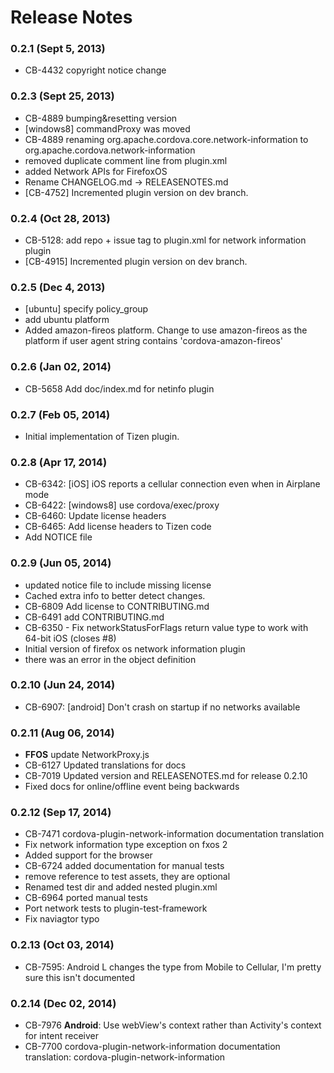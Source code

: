 <!--
#
# Licensed to the Apache Software Foundation (ASF) under one
# or more contributor license agreements.  See the NOTICE file
# distributed with this work for additional information
# regarding copyright ownership.  The ASF licenses this file
# to you under the Apache License, Version 2.0 (the
# "License"); you may not use this file except in compliance
# with the License.  You may obtain a copy of the License at
# 
# http://www.apache.org/licenses/LICENSE-2.0
# 
# Unless required by applicable law or agreed to in writing,
# software distributed under the License is distributed on an
# "AS IS" BASIS, WITHOUT WARRANTIES OR CONDITIONS OF ANY
#  KIND, either express or implied.  See the License for the
# specific language governing permissions and limitations
# under the License.
#
-->
# Release Notes

### 0.2.1 (Sept 5, 2013)
* CB-4432 copyright notice change

### 0.2.3 (Sept 25, 2013)
* CB-4889 bumping&resetting version
* [windows8] commandProxy was moved
* CB-4889 renaming org.apache.cordova.core.network-information to org.apache.cordova.network-information
* removed duplicate comment line from plugin.xml
* added Network APIs for FirefoxOS
* Rename CHANGELOG.md -> RELEASENOTES.md
* [CB-4752] Incremented plugin version on dev branch.

### 0.2.4 (Oct 28, 2013)
* CB-5128: add repo + issue tag to plugin.xml for network information plugin
* [CB-4915] Incremented plugin version on dev branch.

### 0.2.5 (Dec 4, 2013)
* [ubuntu] specify policy_group
* add ubuntu platform
* Added amazon-fireos platform. Change to use amazon-fireos as the platform if user agent string contains 'cordova-amazon-fireos'

### 0.2.6 (Jan 02, 2014)
* CB-5658 Add doc/index.md for netinfo plugin

### 0.2.7 (Feb 05, 2014)
* Initial implementation of Tizen plugin.

### 0.2.8 (Apr 17, 2014)
* CB-6342: [iOS] iOS reports a cellular connection even when in Airplane mode
* CB-6422: [windows8] use cordova/exec/proxy
* CB-6460: Update license headers
* CB-6465: Add license headers to Tizen code
* Add NOTICE file

### 0.2.9 (Jun 05, 2014)
* updated notice file to include missing license
* Cached extra info to better detect changes.
* CB-6809 Add license to CONTRIBUTING.md
* CB-6491 add CONTRIBUTING.md
* CB-6350 - Fix networkStatusForFlags return value type to work with 64-bit iOS (closes #8)
* Initial version of firefox os network information plugin
* there was an error in the object definition

### 0.2.10 (Jun 24, 2014)
* CB-6907: [android] Don't crash on startup if no networks available

### 0.2.11 (Aug 06, 2014)
* **FFOS** update NetworkProxy.js
* CB-6127 Updated translations for docs
* CB-7019 Updated version and RELEASENOTES.md for release 0.2.10
* Fixed docs for online/offline event being backwards

### 0.2.12 (Sep 17, 2014)
* CB-7471 cordova-plugin-network-information documentation translation
* Fix network information type exception on fxos 2
* Added support for the browser
* CB-6724 added documentation for manual tests
* remove reference to test assets, they are optional
* Renamed test dir and added nested plugin.xml
* CB-6964 ported manual tests
* Port network tests to plugin-test-framework
* Fix naviagtor typo

### 0.2.13 (Oct 03, 2014)
* CB-7595: Android L changes the type from Mobile to Cellular, I'm pretty sure this isn't documented

### 0.2.14 (Dec 02, 2014)
* CB-7976 **Android**: Use webView's context rather than Activity's context for intent receiver
* CB-7700 cordova-plugin-network-information documentation translation: cordova-plugin-network-information
